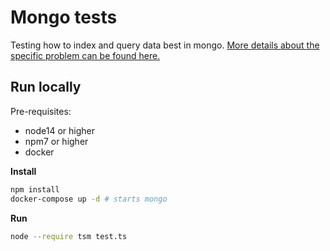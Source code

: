 # Mongo tests

Testing how to index and query data best in mongo.
[More details about the specific problem can be found here.](https://davidadler.notion.site/Stratiphy-query-4d7d0d962568441ab7dcbaade81816f6)

## Run locally

Pre-requisites:

- node14 or higher
- npm7 or higher
- docker

**Install**

```sh
npm install
docker-compose up -d # starts mongo
```

**Run**

```sh
node --require tsm test.ts
```
